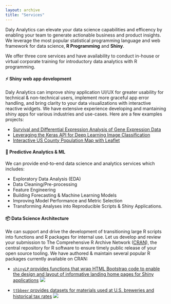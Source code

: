 ```yaml
---
layout: archive
title: "Services"
---
```



Daly Analytics can elevate your data science capabilities and efficency by enabling your team to generate actionable business and product insights. We leverage the most popular statistical programming language and web framework for data science, **R Programming** and **Shiny**. 

We offer three core services and have availability to conduct in-house or virtual corporate training for introductory data analytics with R programming. 
 
#### ⚡️ Shiny web app development 

Daly Analytics can improve shiny application UI/UX for greater usability for technical & non-technical users, implement more graceful app error handling, and bring clarity to your data visualizations with interactive reactive widgets. We have extensive experience developing and mantaining shiny apps for various industries and use-cases. Here are a few examples projects: 

- [Survival and Differential Expression Analysis of Gene Expression Data](https://gdancik.shinyapps.io/shinyGEO/)
- [Leveraging the Keras API for Deep Learning Image Classification](https://dalyanalytics.shinyapps.io/image_clf/)
- [Interactive US County Population Map with Leaflet](https://dalyanalytics.shinyapps.io/Choropleth_Zipcodes/)


#### 🔮 Predictive Analytics & ML

We can provide end-to-end data science and analytics services which includes: 

- Exploratory Data Analysis (EDA)
- Data Cleaning/Pre-processing
- Feature Engineering
- Building Forecasting & Machine Learning Models
- Improving Model Performance and Metric Selection
- Transforming Analyses into Reproducible Scripts & Shiny Applications. 


#### 📦 Data Science Architecture

We can support and drive the development of transitioning large R scripts into functions and R packages for internal use. Let us develop and review your submission to The Comprehensive R Archive Network ([CRAN](https://cran.r-project.org/)), the central repository for R software to ensure timely public release of your open source tooling. We have authored & maintain several popular R packages currently available on CRAN:

- [`shinyLP` provides functions that wrap HTML Bootstrap code to enable the design and layout of informative landing home pages for Shiny applications](https://github.com/jasdumas/shinyLP)  [![](http://cranlogs.r-pkg.org/badges/grand-total/shinyLP)](https://cran.r-project.org/package=shinyLP)
  
- [`ttbbeer` provides datasets for materials used at U.S. breweries and historical tax rates](https://github.com/jasdumas/ttbbeer)  [![](http://cranlogs.r-pkg.org/badges/grand-total/ttbbeer)](https://cran.r-project.org/package=ttbbeer)




